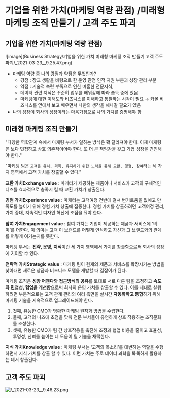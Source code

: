 # 기업을 위한 가치(마케팅 역량 관점) /미래형 마케팅 조직 만들기 / 고객 주도 파괴

## 기업을 위한 가치(마케팅 역량 관점)

![image](Business Strategy/기업을 위한 가치 미래형 마케팅 조직 만들기  고객 주도 파괴/_2021-03-23__9.25.47.png)

- 마케팅 역량 중 나의 강점과 약점은 무엇인가?
    - 강점 : 장교 생활을 바탕으로 한 운영 관점 인적 자원 부분과 성장 관리 부분
    - 약점 : 기술적 숙련 부족으로 인한 미흡한 전문지식,
    - 데이터 관련 지식은 꾸준히 업무를 배워감에 따라 습득 중에 있음
    - 마케팅에 대한 이해도와 비즈니스를 이해하고 통찰하는 시각이 필요 → 카몰 비즈니스를 옆에서 보고 배우면서 나만의 생각을 해나갈 필요가 있음
- 나의 성장이 회사의 성장이라는 마음가짐으로 나의 가치를 증명해야 함

## 미래형 마케팅 조직 만들기

[](/20210323_HBR____.pdf)

"다양한 역학관계 속에서 마케팅 부서가 일하는 방식은 확 달라져야 한다. 이제 마케팅은 보다 민첩하고 상호 의존적이어야 한다. 또 더 큰 책임감을 갖고 기업 성장을 견인해야 한다." 

"마케팅 팀은 `고객을 유치, 획득, 유지하기 위한 노력을 통해 교환, 경험, 참여`라는 세 가지 영역에서 고객 가치를 창출할 수 있다."

**교환 가치Exchange value**
: 마케터가 제공하는 제품이나 서비스가 고객의 구체적인 니즈를 효과적으로 충족시
킬 때 교환 가치가 창출된다.

**경험 가치Experience value**
: 마케터는 고객여정 전반에 걸쳐 번거로움을 없애고 만족도를 높이기 위해 경험 가치 창출에 집중한다. 경험 가치를 창출하려면 고객여정 관리, 가치 증대, 지속적인 디자인 혁신에 초점을 둬야 한다.

**참여 가치Engagement value**
: 참여 가치는 기업이 제공하는 제품과 서비스에 ‘의미’를 더한다. 이 의미는 고객
이 브랜드를 어떻게 인식하고 자신과 그 브랜드와의 관계를 어떻게 여기는지를 뜻한다.

마케팅 부서는 **전략, 운영, 지식**이란 세 가지 영역에서 가치를 창출함으로써 회사의 성장에 기여할 수 있다.

**전략적 가치Strategic value**
: 마케팅 팀이 현재의 제품과 서비스를 확장시키는 방법을 찾아내면 새로운 상품과
비즈니스 모델을 개발할 때 길잡이가 된다.

마케팅 조직은 **성장 어젠다와 접근방식의 공유**를 토대로 서로 다른 팀을 조정하고 **속도와 민첩성, 협업을 개선함**으로써 회사의 운영 가치를 창출할 수 있다. 이를 제대로 실행하려면 부분적으로는 고객 관계 관리의 여러 측면을 실시간 **자동화하고 통합**하기 위해 마케팅 기술을 지속적으로 업그레이드해야 한다.

1. 첫째, 유능한 CMO가 명확한 마케팅 원칙과 방법을 수립한다.
2. 둘째, 고객의 니즈에 초점을 맞춰 전문 부서들이 유연하게 상호 작용하는 조직문화를 조성한다.
3. 셋째, 유능한 CMO가 팀 간 상호작용을 촉진해 조정과 협업 비용을 줄이고 효율성, 투명성, 신뢰를 높이는 데 도움이 될 기술을 채택한다.

**지식 가치Knowledge value**
: 마케팅 부서는 ‘고객의 목소리’를 대변하는 역할을 수행하면서 지식 가치를 창출
할 수 있다. 이런 가치는 주로 데이터 과학을 똑똑하게 활용하는 데서 창출된다.

## 고객 주도 파괴

![/_2021-03-23__9.46.23.png](/_2021-03-23__9.46.23.png)
